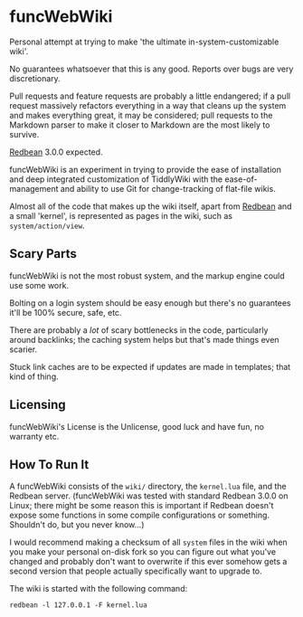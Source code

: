 # funcWebWiki

Personal attempt at trying to make 'the ultimate in-system-customizable wiki'.

No guarantees whatsoever that this is any good. Reports over bugs are very discretionary.

Pull requests and feature requests are probably a little endangered; if a pull request massively refactors everything in a way that cleans up the system and makes everything great, it may be considered; pull requests to the Markdown parser to make it closer to Markdown are the most likely to survive.

[Redbean](https://redbean.dev) 3.0.0 expected.

funcWebWiki is an experiment in trying to provide the ease of installation and deep integrated customization of TiddlyWiki with the ease-of-management and ability to use Git for change-tracking of flat-file wikis.

Almost all of the code that makes up the wiki itself, apart from [Redbean](https://redbean.dev/) and a small 'kernel', is represented as pages in the wiki, such as `system/action/view`.

## Scary Parts

funcWebWiki is not the most robust system, and the markup engine could use some work.

Bolting on a login system should be easy enough but there's no guarantees it'll be 100% secure, safe, etc.

There are probably a _lot_ of scary bottlenecks in the code, particularly around backlinks; the caching system helps but that's made things even scarier.

Stuck link caches are to be expected if updates are made in templates; that kind of thing.

## Licensing

funcWebWiki's License is the Unlicense, good luck and have fun, no warranty etc.

## How To Run It

A funcWebWiki consists of the `wiki/` directory, the `kernel.lua` file, and the Redbean server. (funcWebWiki was tested with standard Redbean 3.0.0 on Linux; there might be some reason this is important if Redbean doesn't expose some functions in some compile configurations or something. Shouldn't do, but you never know...)

I would recommend making a checksum of all `system` files in the wiki when you make your personal on-disk fork so you can figure out what you've changed and probably don't want to overwrite if this ever somehow gets a second version that people actually specifically want to upgrade to.

The wiki is started with the following command:

```
redbean -l 127.0.0.1 -F kernel.lua
```
